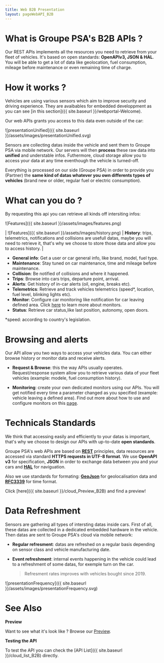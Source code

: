 ```yaml
---
title: Web B2B Presentation
layout: pageWebAPI_B2B
---
```


# What is Groupe PSA's B2B APIs ?

Our REST APIs implements all the resources you need to retrieve from your fleet of vehicles. It's based on open standards: **OpenAPIv3, JSON & HAL**. You will be able to get a lot of data like geolocation, fuel consumption, mileage before maintenance or even remaining time of charge.


# How it works ?

Vehicles are using various sensors which aim to improve security and driving experience. They are avaibables for embedded developpment as you can see [in this section]({{ site.baseurl }}/webportal-Welcome).

Our web APIs grants you access to this data even outside of the car:

![presentationUnified]({{ site.baseurl }}/assets/images/presentationUnified.svg)



Sensors are collecting datas inside the vehicle and sent them to Groupe PSA via mobile network. Our servers will then **process** these raw data into **unified** and understable infos. Futhermore, cloud storage allow you to access your data at any time eventhough the vehicle is turned-off.

Everything is processed on our side (Groupe PSA) in order to provide you (Partner) the **same kind of datas whatever you own differents types of vehicles** (brand new or older, regular fuel or electric consumption).


# What can you do ?



By requesting this api you can retrieve all kinds off intersiting infos:


![Features]({{ site.baseurl }}/assets/images/features.png)

|
![Features]({{ site.baseurl }}/assets/images/history.png) | **History**: trips, telemetrics, notifications and collisions are usefull datas, maybe you will need to retrieve it, that's why we choose to store those data and allow you to access history.
|


- **General info**: Get a user or car general info, like brand, model, fuel type.
- **Maintenance**: Stay tuned on car maintenance, time and mileage before maintenance.
- **Collision**: Be notified of collisions and where it happened.
- **Trips**: Browse into cars trips, departure point, arrival.
- **Alerts**: Get history of in-car alerts (oil, engine, breaks etc).
- **Telemetrics**: Retrieve and track vehicles telemetrics (speed*, location, fuel level, blinking lights etc).
- **Monitor**: Configure car monitoring like notification for car leaving defined area. Click [here]({{site.baseurl}}/cloud_Monitor) to learn more about monitors.
- **Status**: Retrieve car status,like last position, autonomy, open doors.

*speed: according to country's legislation.

# Browsing and alerts


Our API allow you two ways to access your vehicles data. You can either browse history or monitor data and receive alerts.
- **Request & Browse**: this the way APIs usually operates. Request/response system allow you to retrieve various data of your fleet vehicles (example: modele, fuel consumption history).

- **Monitoring**: create your own dedicated monitors using our APIs. You will get notified every time a parameter changed as you specified (example: vehicle leaving a defined area). Find out more about how to use and configure monitors on this [page]({{site.baseurl}}/cloud_Monitor).


# Technicals Standards


We think that accessing easily and efficiently to your datas is important, that's why  we choose to design our APIs with up-to-date **open standards**.

Groupe PSA's web APIs are based on [**REST**](https://en.wikipedia.org/wiki/Representational_state_transfer) principles,  data resources are accessed via standard **HTTPS requests in UTF-8 format**. We use **OpenAPI v3** for specification, **JSON** in order to exchange data between you and your cars and [**HAL**](https://en.wikipedia.org/wiki/Hypertext_Application_Language) for naviguation.

Also we use standards for formating: **[GeoJson](https://en.wikipedia.org/wiki/GeoJSON)** for geolocalisation data and **[RFC3339](https://www.ietf.org/rfc/rfc3339.txt)** for time format.

Click [here]({{ site.baseurl }}/cloud_Preview_B2B) and find a preview!

# Data Refreshment

Sensors are gathering all types of intersting datas inside cars. First of all, these datas are collected in a dedicated embedded hardware in the vehicle. Then datas are sent to Groupe PSA's cloud via mobile network:
- **Regular refresment**:  datas are refreshed on a regular basis depending on sensor class and vehicle manufacturing date.
- **Event refreshment**: internal events happening in the vehicle could lead to a refreshment of some datas, for exemple turn on the car.

  > Refresment rates improves with vehicles bought since 2019.

![presentationFrequency]({{ site.baseurl }}/assets/images/presentationFrequency.svg)

# See Also

**Preview**

Want to see what it's look like ? Browse our [Preview]({{site.baseurl}}/cloud_preview_B2B).

**Testing the API**

To test the API you can check the [API List]({{ site.baseurl }}/cloud_list_B2B) directly.
